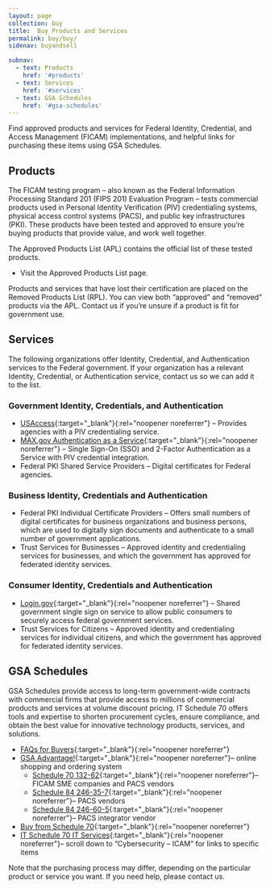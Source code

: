 ```yaml
---
layout: page
collection: buy
title:  Buy Products and Services
permalink: buy/buy/
sidenav: buyandsell

subnav:
  - text: Products
    href: '#products'
  - text: Services
    href: '#services'
  - text: GSA Schedules
    href: '#gsa-schedules'
---
```


Find approved products and services for Federal Identity, Credential, and Access Management (FICAM) implementations, and helpful links for purchasing these items using GSA Schedules.

## Products

The FICAM testing program – also known as the Federal Information Processing Standard 201 (FIPS 201) Evaluation Program – tests commercial products used in Personal Identity Verification (PIV) credentialing systems, physical access control systems (PACS), and public key infrastructures (PKI). These products have been tested and approved to ensure you’re buying products that provide value, and work well together.

The Approved Products List (APL) contains the official list of these tested products.

- Visit the Approved Products List page.

Products and services that have lost their certification are placed on the Removed Products List (RPL). You can view both “approved” and “removed” products via the APL. Contact us if you’re unsure if a product is fit for government use.

## Services

The following organizations offer Identity, Credential, and Authentication services to the Federal government. If your organization has a relevant Identity, Credential, or Authentication service, contact us so we can add it to the list.

### Government Identity, Credentials, and Authentication

- [USAccess](https://fedidcard.gov/service.aspx){:target="_blank"}{:rel="noopener noreferrer"} – Provides agencies with a PIV credentialing service.
- [MAX.gov Authentication as a Service](https://portal.max.gov/portal/home){:target="_blank"}{:rel="noopener noreferrer"} – Single Sign-On (SSO) and 2-Factor Authentication as a Service with PIV credential integration.
- Federal PKI Shared Service Providers – Digital certificates for Federal agencies.

### Business Identity, Credentials and Authentication

- Federal PKI Individual Certificate Providers – Offers small numbers of digital certificates for business organizations and business persons, which are used to digitally sign documents and authenticate to a small number of government applications.
- Trust Services for Businesses – Approved identity and credentialing services for businesses, and which the government has approved for federated identity services.

### Consumer Identity, Credentials and Authentication

- [Login.gov](https://www.login.gov){:target="_blank"}{:rel="noopener noreferrer"} – Shared government single sign on service to allow public consumers to securely access federal government services.
- Trust Services for Citizens – Approved identity and credentialing services for individual citizens, and which the government has approved for federated identity services.

## GSA Schedules

GSA Schedules provide access to long-term government-wide contracts with commercial firms that provide access to millions of commercial products and services at volume discount pricing. IT Schedule 70 offers tools and expertise to shorten procurement cycles, ensure compliance, and obtain the best value for innovative technology products, services, and solutions.

- [FAQs for Buyers](https://www.gsa.gov/portal/content/142143){:target="_blank"}{:rel="noopener noreferrer"}
- [GSA Advantage!](https://www.gsaadvantage.gov/){:target="_blank"}{:rel="noopener noreferrer"}– online shopping and ordering system
  - [Schedule 70 132-62](https://www.gsaelibrary.gsa.gov/ElibMain/sinDetails.do;jsessionid=16A1952E835A7EEB8BADC5F59077FA00.prd2pweb?executeQuery=YES&scheduleNumber=70&flag=&filter=&specialItemNumber=132+62){:target="_blank"}{:rel="noopener noreferrer"}– FICAM SME companies and PACS vendors
  - [Schedule 84 246-35-7](https://www.gsaelibrary.gsa.gov/ElibMain/sinDetails.do?executeQuery=YES&scheduleNumber=84&flag=&filter=&specialItemNumber=246+35+7){:target="_blank"}{:rel="noopener noreferrer"}– PACS vendors
  - [Schedule 84 246-60-5](https://www.gsaelibrary.gsa.gov/ElibMain/sinDetails.do?executeQuery=YES&scheduleNumber=84&flag=&filter=&specialItemNumber=246+60+5){:target="_blank"}{:rel="noopener noreferrer"}– PACS integrator vendor
- [Buy from Schedule 70](https://www.gsa.gov/portal/content/104506){:target="_blank"}{:rel="noopener noreferrer"}
- [IT Schedule 70 IT Services](https://www.gsa.gov/portal/content/188085#){:target="_blank"}{:rel="noopener noreferrer"}– scroll down to “Cybersecurity – ICAM” for links to specific items

Note that the purchasing process may differ, depending on the particular product or service you want. If you need help, please contact us.
